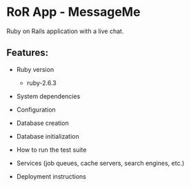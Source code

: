 # RoR App - MessageMe

Ruby on Rails application with a live chat.


## Features:

* Ruby version

  - ruby-2.6.3

* System dependencies

* Configuration

* Database creation

* Database initialization

* How to run the test suite

* Services (job queues, cache servers, search engines, etc.)

* Deployment instructions
